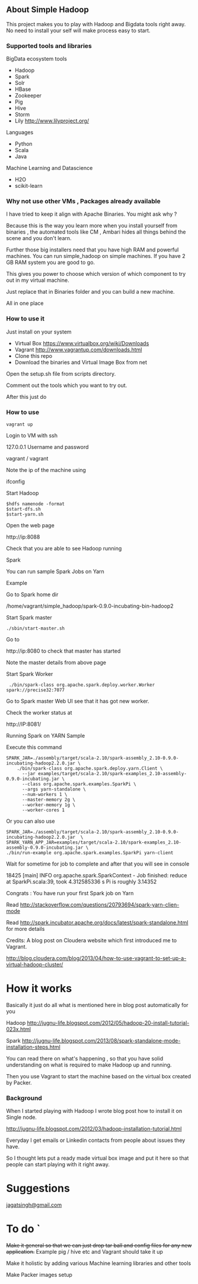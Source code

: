 ## About Simple Hadoop

This project makes you to play with Hadoop and Bigdata tools right away. No need to install your self will make process easy to start.

### Supported tools and libraries

BigData ecosystem tools

* Hadoop
* Spark 
* Solr
* HBase
* Zookeeper
* Pig
* Hive
* Storm
* Lily http://www.lilyproject.org/

Languages

* Python
* Scala
* Java

Machine Learning and Datascience

* H2O
* scikit-learn

### Why not use other VMs , Packages already available

I have tried to keep it align with Apache Binaries. You might ask why ?

Because this is the way you learn more when you install yourself from binaries , the automated tools like CM , Ambari
hides all things behind the scene and you don't learn.

Further those big installers need that you have high RAM and powerful machines. You can run simple_hadoop on simple machines. If you have 2 GB RAM system you are good to go.

This gives you power to choose which version of which component to try out in my virtual machine.

Just replace that in Binaries folder and you can build a new machine.

All in one place

### How to use it

Just install on your system

* Virtual Box https://www.virtualbox.org/wiki/Downloads
* Vagrant http://www.vagrantup.com/downloads.html
* Clone this repo
* Download the binaries and Virtual Image Box from net

Open the setup.sh file from scripts directory.

Comment out the tools which you want to try out.

After this just do 

### How to use

```
vagrant up
```
Login to VM with ssh

127.0.0.1
Username and password

vagrant / vagrant

Note the ip of the machine using 

ifconfig

Start Hadoop
```
$hdfs namenode -format
$start-dfs.sh
$start-yarn.sh
```
Open the web page

http://ip:8088 

Check that you are able to see Hadoop running


Spark

You can run sample Spark Jobs on Yarn

Example

Go to Spark home dir

/home/vagrant/simple_hadoop/spark-0.9.0-incubating-bin-hadoop2

Start Spark master
```
./sbin/start-master.sh
```
Go to 

http://ip:8080 to check that master has started

Note the master details from above page

Start Spark Worker
```
 ./bin/spark-class org.apache.spark.deploy.worker.Worker spark://precise32:7077
```
 Go to Spark master Web UI see that it has got new worker.

 Check the worker status at
 
 http://IP:8081/

Running Spark on YARN Sample

Execute this command
```
SPARK_JAR=./assembly/target/scala-2.10/spark-assembly_2.10-0.9.0-incubating-hadoop2.2.0.jar \
    ./bin/spark-class org.apache.spark.deploy.yarn.Client \
      --jar examples/target/scala-2.10/spark-examples_2.10-assembly-0.9.0-incubating.jar \
      --class org.apache.spark.examples.SparkPi \
      --args yarn-standalone \
      --num-workers 1 \
      --master-memory 2g \
      --worker-memory 1g \
      --worker-cores 1
```
Or you can also use
```	  
SPARK_JAR=./assembly/target/scala-2.10/spark-assembly_2.10-0.9.0-incubating-hadoop2.2.0.jar  \
SPARK_YARN_APP_JAR=examples/target/scala-2.10/spark-examples_2.10-assembly-0.9.0-incubating.jar \
./bin/run-example org.apache.spark.examples.SparkPi yarn-client
```
Wait for sometime for job to complete and after that you will see in console

18425 [main] INFO org.apache.spark.SparkContext - Job finished: reduce at SparkPi.scala:39, took 4.312585336 s
Pi is roughly 3.14352

Congrats : You have run your first Spark job on Yarn

Read http://stackoverflow.com/questions/20793694/spark-yarn-clien-mode 

Read http://spark.incubator.apache.org/docs/latest/spark-standalone.html for more details

Credits: A blog post on Cloudera website which first introduced me to Vagrant.

http://blog.cloudera.com/blog/2013/04/how-to-use-vagrant-to-set-up-a-virtual-hadoop-cluster/




# How it works 

Basically it just do all what is mentioned here in blog post automatically for you

Hadoop
http://jugnu-life.blogspot.com/2012/05/hadoop-20-install-tutorial-023x.html

Spark
http://jugnu-life.blogspot.com/2013/08/spark-standalone-mode-installation-steps.html

You can read there on what's happening , so that you have solid understanding on what is required to make Hadoop up and running.

Then you use Vagrant to start the machine based on the virtual box created by Packer.

### Background

When I started playing with Hadoop I wrote blog post how to install it on Single node.

http://jugnu-life.blogspot.com/2012/03/hadoop-installation-tutorial.html

Everyday I get emails or Linkedin contacts from people about issues they have.

So I thought lets put a ready made virtual box image and put it here so that people can start playing with it right away.


# Suggestions

jagatsingh@gmail.com


# To do `

~~Make it general so that we can just drop tar ball and config files for any new application.~~
Example pig / hive etc and Vagrant should take it up

Make it holistic by adding various Machine learning libraries and other tools

Make Packer images setup

